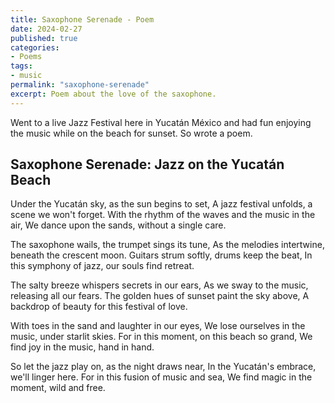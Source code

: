 ```yaml
---
title: Saxophone Serenade - Poem
date: 2024-02-27
published: true
categories:
- Poems
tags:
- music
permalink: "saxophone-serenade"
excerpt: Poem about the love of the saxophone.
---
```

Went to a live Jazz Festival here in Yucatán México and had fun enjoying the music while on the beach for sunset. So wrote a poem.

## Saxophone Serenade: Jazz on the Yucatán Beach

Under the Yucatán sky, as the sun begins to set,
A jazz festival unfolds, a scene we won't forget.
With the rhythm of the waves and the music in the air,
We dance upon the sands, without a single care.

The saxophone wails, the trumpet sings its tune,
As the melodies intertwine, beneath the crescent moon.
Guitars strum softly, drums keep the beat,
In this symphony of jazz, our souls find retreat.

The salty breeze whispers secrets in our ears,
As we sway to the music, releasing all our fears.
The golden hues of sunset paint the sky above,
A backdrop of beauty for this festival of love.

With toes in the sand and laughter in our eyes,
We lose ourselves in the music, under starlit skies.
For in this moment, on this beach so grand,
We find joy in the music, hand in hand.

So let the jazz play on, as the night draws near,
In the Yucatán's embrace, we'll linger here.
For in this fusion of music and sea,
We find magic in the moment, wild and free.